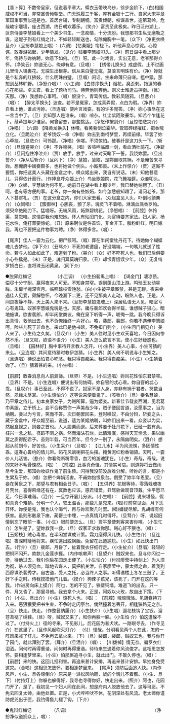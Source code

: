 <!-- { "loadSidebar": true } -->
【番卜算】不数帝皇家，但说着平章大。蟒衣玉带映鸟纱，徐步金阶下。(白)相国威权不可当，非常富贵倾朝堂。门无珠履三千客，座有金钗十二行。自家大宋平章军国重事贾似道是也。首居台辅，专制朝纲。富贵倾朝，权谋盖世。造第葛岭，危哉峻宇雕墙，座占西湖，终日朝欢暮乐。（笑介）富贵至此极矣。昨日泛舟湖上，叵奈侍妾李慧娘看上一个美少书生，一念痴情，十分流朌。我想那书生纵无磨勒之谋，这妮子到有红绡之计。不如轻轻断送也，勾除俺胸中一笔。（众下）（净更衣唤旦介）（旦扮李慧娘上唱）： 
(六调) 
【忆秦娥】帘栊下。听他声息心惊诧。心惊诧，敢春游妬起，少年情发。（见介）贱妾李慧娘叩头。（净）前日湖中看上那少年，俺待与妳纳聘，妳意下如何。（旦）呀。此一时戏言，实出无意，老爷那得介怀。（净笑云）妳道无心，俺却有意。（旦唱）： 
【绣带儿换头】成虚假。止不过画儿里情人镜裹花。无端生出根芽。信从来白璧无疵，莫浪言明珠有价。（净）妳就是个私奔的红拂妓，什么明珠白璧。（旦唱）闲话。生来命薄只自嗟。槛中猿，那想到丛林旷野。（净怒介唱）： 
(小工调) 
【白练序换头】烟花，臭歪剌。拖逗的春心在那些。卓文君，看上了题桥司马。待奔他则奔他。则义士难逢古押衙。（旦）天那。（净）我想妳心事呵。（唱）恨没个。青鸾传信。教彩凤随鸦。（旦悲介）（唱）： 
【醉太平换头】波查。若不是冤家，怎成真弄假，点白为瑕。（净界）妳自看上他，谁点污妳。（旦连唱）便片言戏耍。有的许多兜答。（净）妳心事尽在这一言当中了。（旦）妾知那人是谁来。（唱）喧杂。红尘紫陌聚豪华。知若个乍逢花下。葫芦提年少谁家。何曾留恋，那些挑达。（净怒作按剑介）（旦惊怕悲哭介）（净唱）： 
(六调) 
【降黄龙换头】休喳。看芙蓉剑泣霜华。管取碎绿摧红，把香魂立化。（旦跪泣介）老爷饶奴一命（净唱）妳去到南柯梦里，再续前缘。毕罢了妳心牵挂。（旦悲介）可怜那。（净唱）休嗟。不须惊怕。破春纤是这刀头一下。（斩介）（旦惊避哭介）（净）不许啼哭。（唱）省喧哗临凰一剑，看血洒杜鹃花。（净斩介）（旦闪抱住净泣介）（贾）放手，放手，过来对天睹下一誓。我饶妳罢。（旦出誓介）（净从后斩介）（旦闪下）（净）慧娘，慧娘，是妳自取其祸，不是俺苦来寻妳。想俺府中姬妾颇多，也将她做个例头。小厮那裹。（末上作惊介）（贾）这厮不要慌，你把这美人头藏在金盒之中，唤众姬出来，我自有说话。（末）知他甚意儿，只得依计而行。（作捧盒呼众姬上介）鸟坐歌姬院，花飞舞袖筵。众妾叩头。（净）众姬，李慧娘为何不见。她前日在湖中看上那少年，我已替她纳聘了。（丑）呵，也有等方便的事。老爷，你一向有些嫉妬，如今怎恁般知趣了。请问老爷，那人下甚财礼。（贾）在这分盒之内，你们大家去看。（众起盒见人头，吓倒地颤栗介）（众同唱）： 
【簇御林】心胆丧，颤了牙。魂灵飞不着咱。淋漓血溅香罗帕。须臾命绝刚刀下。猛嗟呀。无端风雨，妬煞碧桃花。（净怒唱）： 
【前腔】休怜渠，莫怨咱。这情踪我也难恕她。怀人有玷闰门化。为官待要齐家法。妇人家。杨花水性，俺打草要惊蛇。（丑）原来聘仪是件首饰，非金非玉，脂粉鲜红。明日嫁我，再也不要把这件物事为聘。（净）休得多言。（唱）： 

【尾声】佳人一霎为云化。把尸骸呵。（唱）葬在半闲堂牡丹花下。待她做个蝴蝶魂儿去梦他。（净下介）（丑骂介）不死的老遭瘟，好没端端，一句嘴儿就送了性命。若与人如此如此了，难道剉了粉。（哭介）（众）好不吓死人也，我们已后俱要小心些纔是。（末）正是，魂归冥莫魄归泉。（丑）却恨青娥误少年。（众）无复绮罗娇白日，直将珠玉闭黄泉。（同下介） 

●脱穽红梅记　　　　　 （小工调） 
（小生扮裴禹上唱）： 
【谒金门】凄凉债。偿尽十分宁耐。赢得夜来人可爱。不知身禁窄。误到蓬山顶上游。鸣珰玉女动星眸。朱扉半掩深宫月。临照琼枝雪艳愁。(白)小生被平章厮禁，甚是无聊。夜来幸遇佳人见爱，颇解愁怀。今晚漏下二更，还不见那美人走动，盼煞人也。正是，人间良夜静不静，天上美人来不来。（旦扮李慧娘鬼魂上）深居私语无人见，暗室亏心有鬼知。奴家李慧娘鬼魂是也。天那，纔与裴郎欢会得半载，谁想贼子狠心，暗地施谋，欲害裴郎，却半闲堂商议，俺在泉下听得一声，唬俺一跳。我今晚只得诉出真情，救他出去，也不负俺始终一片好心。咳，裴郎，裴郎，你若不遇俺李慧娘呵，险些儿死于非命也。来此已是他书馆，不免扣门则个，（小生问门相见介）美人来了。小生待之久矣。（旦叹介）（小生）美人往时见小生欢天喜地，今日因何惨然不乐。（旦又叹，欲语不语介）（小生）美人怎么欲言不言。使小生好疑惑也。（旦唱）： 
【园林好】胸中事待开言教人怎开。（小生界）美人心事，小生可猜的来么。（旦连唱）其间意待猜时教伊怎猜。（小生界）美人何不明说与小生知之。（旦连唱）待说出怕君心吃骇。我只得自痴呆。我只得自痴呆。（小生）小生猜着妳了。（旦）猜着甚的来。（小生唱）： 

【前腔】敢春消息向人前漏筛。（旦界）不是。（小生连唱）妳风花性怕东君禁窄。（旦界）不是。（小生连唱）便说出有何妨碍。妳自窨的忒心乖。妳自窨的忒心乖。（旦叹介）事已至此，不得不说了。奴家不是人身，亦非有祸于君者。冥数当然，夙缘未尽耳。（小生惊怕介）这等说来便着鬼了。（咳嗽介）（旦）妾名慧娘，乃平章之侍儿。初本良家女子，为贼所算，逼为姬妾。新春佳节载妾西湖，见君葛巾素服，立于桥上。妾不合称赞你一声美哉少年，贼子便回言道，汝愿事之，当为纳聘。妾以为亏言，笑而不答。次日朝罢回来，登时唤奴，不由分辩，斩妾之头，藏于金盒中，呼众姬至前，说道，适为某姬纳聘，叫妳们出来一看。众妾以为实，然起盒视之，则妾之首也。人人股栗而退。后来葬妾于牡丹花下，已经一载有余。枉兴一念之私，径蹈不测之祸。然而海沽石烂，此情难泯，感得天天怜念，果以幽冥之质得配君子。虽则半载，可当百年。但今夕一别了，永隔幽明矣。（泪介）想起从前到今，好苦也。（小生呆介）（旦唱）： 
【江儿水】半为风流悞，多因情性乖。逗春心畧约的情儿带。妬花风飒喇把花头摆。掩黄泥红粉香销黛。天呵，一霎价人儿活害。（悲介）你看俺断粉零香，血污的游魂犹在。（小生）奇哉，奇哉。说的来好不毛骨悚然。（唱）： 
【前腔】此事真奇怪，其情实可哀。则道妳将云做雨尽今生爱，那知妳妆妖作鬼了前生债。闪得我没前没后难分解。听妳的言，都是小生累及于妳。（唱）怎把个婵娟活害。不甫妳抱恨泉台。倒受了妳半年恩爱。（旦）妾在黄泉之下，那望与君有相会日子。（唱）： 
【五供养】花根等待，零落残魂夜月荒台。喜得夙缘还有在，冥数也应该。感君错爱。丑驽骀做观音顶戴。生平愿已足，今日事难谐。（泪介）一旦惊开霎儿分派。（小生唱）： 
【前腔】说来堪怪，假和真真个难猜。分明一个人，软王温香，那些儿是鬼来。(唱)灯前常见面，月下恁开怀。妳便是鬼，我也认个晦气，再与妳欢聚几时罢。(唱)嫌疑尽解。鬼胡缠有何恹害。虽则形骸泉下瘗，蔺麝土中埋，一点真情几时得坏。（旦骛介）呀，说起旧情到忘了眼前一事。（小生）眼前便怎么。（旦）贾平章使刺客来害你哩。（小生忙介）怎生是了。望妳救我一救。（旦）奴家正求救你那。贼心好不狠也。（唱）： 
【玉娇枝】贼心毒害。在半闲堂谋成计策。霜刀磨得风儿快。（小生怕介）（旦连唱）夜深时陡地将来。疾忙逃出脱祸胎。免留在此遭尴尬。（小生）如此快出门去。（行介）（旦）裴郎，月昏了，扯着我衣仔细行走。（小生扯介）（旦唱）轻轻的把铜环闪开。款款儿金莲步捱。（内作咳嗽声）（旦望介）贼奴来也，旦与你闪过一旁，待他过去，我引你后花园走出便了。（小生怕介）（付扮廖莹中持剑上）为人须为彻，杀人须见血。暗地去谋人，莫把机关泄。自家廖莹中，蒙太师之命，着我到西廊谋杀裴秀才。自古道，受人之托，必当终人之事。听得谯楼上冬冬三鼓了，正好下手之时。侍我摸摸他门儿着。（摸介）狗倈子孩兄，该死了，门开在这的等我。（作进房向床上摸介）阿也，怎的不见了。铁壁铜墙，难道飞的出去。只一件，月又昏了，那里寻他。我去拿个火来。正是，阿奴以火玫，故自出下策。（下介）（小生、旦出介）（小生）惊死人也。（唱）： 
【前腔】魂惊魄骇。见鉏麑持刀入来。恶狠狠要把书生害，不争时走闪亭台。倘然撞着怎丢开。相逢狭路无之奈。（旦）快走。快走。（作整鬟纳履介）（小生扶介）（小生唱）逗花枝钩了宝钗。溜苍苔褪了绣鞋。（旦）呀，贼奴又来了，和你再躲一躲。（小生怕 
介）怕这遭躲不过了。（付持火上）径的寻来，不见影儿，后花园为甚犬吠。一路眼寻去，（作寻见介）在这里了。（旦作风起吹灭灯介） 
（付）怪哉。分明看见两个人在此，怎的一阵风来减了灯儿。不免再去拿火来。（下）（旦）裴郎，裴郎，贼奴去也。我与你开了园门，就此拜别了罢。（拜介）（旦泪介）（唱）： 
【川拨棹】情无奈。徧罗衣红泪洒。问何时再得重谐，问何时再得重谐。待待来生遇着你风流俊才。这相思怎放怀。要相逢梦里来。（小生）怕那厮追寻小生，就此出门，不敢久停也。（唱）： 
【前腔】来的快。这回儿担利害。再追来甚计安排，再追来甚计安排。早抽身免受这灾。（合唱）这相思怎放怀。要相逢梦里来。 
【尾声】须防后面追人快。（内作风声，小生、旦各惊倒介）原来是一派松风响籁，諕的个魂儿不着骸。（小生、旦下）（付持灯上）你躲也躲得好，我寻也寻得你好，快走出来。（照介）阿也，花园门开了。是了，我初见一个妇人同在此间，想是府内人脱放他去了。这等可恶。不免去回复太帅，由他处置。正是，小犬哰哰吠不休，花阴深处有风流。老太师你谨防虎兕出于匣，我钓得鱼儿褪了钩。（下介） 

●鬼辩红梅记　　　　　（凡调）　　　　　　　　　　　　　　　　　　　 
（净扮净似道拥众上，唱）： 
